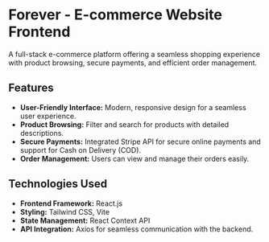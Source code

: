 # **Forever - E-commerce Website Frontend**

A full-stack e-commerce platform offering a seamless shopping experience with product browsing, secure payments, and efficient order management.



## **Features**
- **User-Friendly Interface:** Modern, responsive design for a seamless user experience.  
- **Product Browsing:** Filter and search for products with detailed descriptions.  
- **Secure Payments:** Integrated Stripe API for secure online payments and support for Cash on Delivery (COD).  
- **Order Management:** Users can view and manage their orders easily.  

## **Technologies Used**
- **Frontend Framework:** React.js  
- **Styling:** Tailwind CSS, Vite  
- **State Management:** React Context API  
- **API Integration:** Axios for seamless communication with the backend.  
